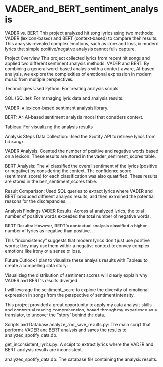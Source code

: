 # VADER_and_BERT_sentiment_analysis
VADER vs. BERT This project analyzed hit song lyrics using two methods: VADER (lexicon-based) and BERT (context-based) to compare their results.  This analysis revealed complex emotions, such as irony and loss, in modern lyrics that simple positive/negative analysis cannot fully capture.

Project Overview
This project collected lyrics from recent hit songs and applied two different sentiment analysis methods: VADER and BERT. By combining a general word-based analysis with a context-aware, AI-based analysis, we explore the complexities of emotional expression in modern music from multiple perspectives.

Technologies Used
Python: For creating analysis scripts.

SQL (SQLite): For managing lyric data and analysis results.

VADER: A lexicon-based sentiment analysis library.

BERT: An AI-based sentiment analysis model that considers context.

Tableau: For visualizing the analysis results.

Analysis Steps
Data Collection: Used the Spotify API to retrieve lyrics from hit songs.

VADER Analysis: Counted the number of positive and negative words based on a lexicon. These results are stored in the vader_sentiment_scores table.

BERT Analysis: The AI classified the overall sentiment of the lyrics (positive or negative) by considering the context. The confidence score (sentiment_score) for each classification was also quantified. These results are stored in the bert_sentiment_scores table.

Result Comparison: Used SQL queries to extract lyrics where VADER and BERT produced different analysis results, and then examined the potential reasons for the discrepancies.

Analysis Findings
VADER Results: Across all analyzed lyrics, the total number of positive words exceeded the total number of negative words.

BERT Results: However, BERT's contextual analysis classified a higher number of lyrics as negative than positive.

This "inconsistency" suggests that modern lyrics don't just use positive words; they may use them within a negative context to convey complex emotions like irony or a sense of loss.

Future Outlook
I plan to visualize these analysis results with Tableau to create a compelling data story:

Visualizing the distribution of sentiment scores will clearly explain why VADER and BERT's results diverged.

I will leverage the sentiment_score to explore the diversity of emotional expression in songs from the perspective of sentiment intensity.

This project provided a great opportunity to apply my data analysis skills and contextual reading comprehension, honed through my experience as a translator, to uncover the "story" behind the data. 

Scripts and Database
analyze_and_save_results.py: The main script that performs VADER and BERT analysis and saves the results to analyzed_spotify_data.db.

get_inconsistent_lyrics.py: A script to extract lyrics where the VADER and BERT analysis results are inconsistent.

analyzed_spotify_data.db: The database file containing the analysis results.

